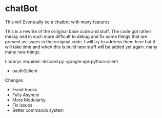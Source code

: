# chatBot
This will Eventually be a chatbot with many features

This is a rewrite of the orriginal base code and stuff. The code got rather messy and in such more difficult to debug and fix some things that are present as issues in the orriginal code. I will try to address them here but it will take time and when this is build new stuff will be added yet again. many many new things.


Librarys required
-discord.py 
-google-api-python-client
- oauth2client

Changes
- Event hooks
- Fully Asyncio
- More Modularity
- Fix issues
- Better commands system



